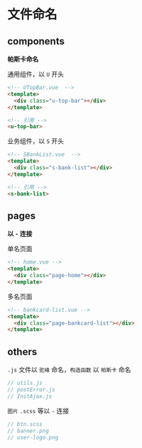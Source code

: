 # 文件命名

## components
**帕斯卡命名**  

通用组件，以 `U` 开头
```html
<!-- UTopBar.vue  -->
<template>
  <div class="u-top-bar"></div>
</template>

<!-- 引用 -->
<u-top-bar>
```

业务组件，以 `S` 开头
```html
<!-- SBankList.vue  -->
<template>
  <div class="s-bank-list"></div>
</template>

<!-- 引用 -->
<s-bank-list>
```

## pages
**以 `-` 连接**  

单名页面
```html
<!-- home.vue -->
<template>
  <div class="page-home"></div>
</template>
```

多名页面
```html
<!-- bankcard-list.vue -->
<template>
  <div class="page-bankcard-list"></div>
</template>
```

## others
`.js` 文件以 `驼峰` 命名，`构造函数` 以 `帕斯卡` 命名  
```js
// utils.js
// postError.js
// InitAjax.js
```

`图片` `.scss` 等以 `-` 连接
```js
// btn.scss
// banner.png
// user-logo.png
```
